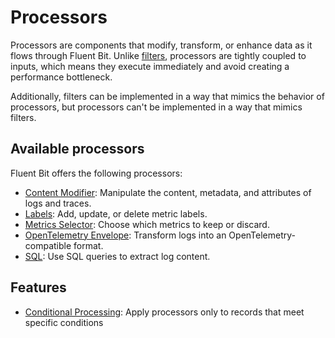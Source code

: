 # Processors

Processors are components that modify, transform, or enhance data as it flows through Fluent Bit. 
Unlike [filters](../filters/README.md), processors are tightly coupled to inputs, which means they
execute immediately and avoid creating a performance bottleneck.

Additionally, filters can be implemented in a way that mimics the behavior of processors, but
processors can't be implemented in a way that mimics filters.

## Available processors

Fluent Bit offers the following processors:

- [Content Modifier](content-modifier.md): Manipulate the content, metadata, and attributes of logs and traces.
- [Labels](labels.md): Add, update, or delete metric labels.
- [Metrics Selector](metrics-selector.md): Choose which metrics to keep or discard.
- [OpenTelemetry Envelope](opentelemetry-envelope.md): Transform logs into an OpenTelemetry-compatible format.
- [SQL](sql.md): Use SQL queries to extract log content.

## Features

- [Conditional Processing](conditional-processing.md): Apply processors only to records that meet specific conditions